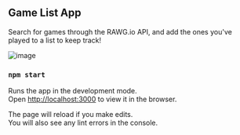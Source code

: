 ## Game List App

Search for games through the RAWG.io API, and add the ones you've played to a list to keep track!

![image](/public/screenshots/preview_gif.gif?raw=true "Preview")

### `npm start`

Runs the app in the development mode.<br />
Open [http://localhost:3000](http://localhost:3000) to view it in the browser.

The page will reload if you make edits.<br />
You will also see any lint errors in the console.
